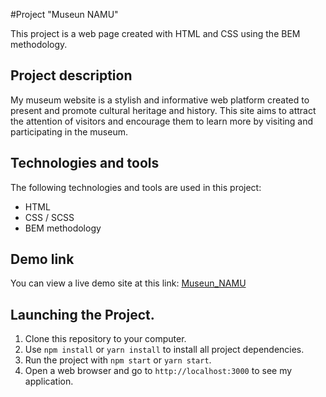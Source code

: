 #Project "Museun NAMU"

This project is a web page created with HTML and CSS using the BEM methodology.

## Project description

My museum website is a stylish and informative web platform created to present and promote cultural heritage and history. This site aims to attract the attention of visitors and encourage them to learn more by visiting and participating in the museum.

## Technologies and tools

The following technologies and tools are used in this project:

- HTML
- CSS / SCSS
- BEM methodology

## Demo link

You can view a live demo site at this link:  [Museun_NAMU](https://andriiyelieva.github.io/Museun_NAMU/)

## Launching the Project.

1. Clone this repository to your computer.
2. Use `npm install` or `yarn install` to install all project dependencies.
3. Run the project with `npm start` or `yarn start`.
4. Open a web browser and go to `http://localhost:3000` to see my application.
